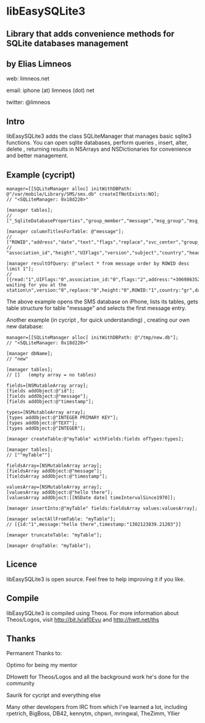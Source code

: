 libEasySQLite3 
==============
Library that adds convenience methods for SQLite databases management
-------------------------------

by Elias Limneos
----------------
web: limneos.net

email: iphone (at) limneos (dot) net

twitter: @limneos

Intro
-----

libEasySQLite3 adds the class SQLiteManager that manages basic sqlite3 functions. 
You can open sqlite databases, perform queries , insert, alter, delete , 
returning results in NSArrays and NSDictionaries for convenience and better management.


Example (cycript)
-------

	manager=[[SQLiteManager alloc] initWithDBPath: @"/var/mobile/Library/SMS/sms.db" createIfNotExists:NO];
	// "<SQLiteManager: 0x18d220>"
	
	[manager tables];
	// ["_SqliteDatabaseProperties","group_member","message","msg_group","msg_pieces","sqlite_sequence"]
	
	[manager columnTitlesForTable: @"message"];
	// ["ROWID","address","date","text","flags","replace","svc_center","group_id",
	// "association_id","height","UIFlags","version","subject","country","headers","recipients","read"]

	[manager resultOfQuery: @"select * from message order by ROWID desc limit 1"]; 
	// [{read:"1",UIFlags:"0",association_id:"0",flags:"2",address:"+306986352xxx",group_id:"1",text:"I'm waiting for you at the station\n",version:"0",replace:"0",height:"0",ROWID:"1",country:"gr",date:"1297304329"}]
	
	
The above example opens the SMS database on iPhone, lists its tables, gets table structure for table "message" and selects the first message entry.

Another example (in cycript , for quick understanding) , creating our own new database:

	manager=[[SQLiteManager alloc] initWithDBPath: @"/tmp/new.db"]; 
	// "<SQLiteManager: 0x18d220>"
	
	[manager dbName];
	// "new" 
	
	[manager tables];
	// []   (empty array = no tables)
	
	fields=[NSMutableArray array]; 
	[fields addObject:@"id"]; 
	[fields addObject:@"message"]; 
	[fields addObject:@"timestamp"]; 
	
	types=[NSMutableArray array]; 
	[types addObject:@"INTEGER PRIMARY KEY"]; 
	[types addObject:@"TEXT"]; 
	[types addObject:@"INTEGER"]; 
	
	[manager createTable:@"myTable" withFields:fields ofTypes:types];
	
	[manager tables];
	// [""myTable""]
	
	fieldsArray=[NSMutableArray array];
	[fieldsArray addObject:@"message"];
	[fieldsArray addObject:@"timestamp"];
	
	valuesArray=[NSMutableArray array];
	[valuesArray addObject:@"hello there"];
	[valuesArray addObject:[[NSDate date] timeIntervalSince1970]];
	
	[manager insertInto:@"myTable" fields:fieldsArray values:valuesArray]; 
	
	[manager selectAllFromTable: "myTable"];
	// [{id:"1",message:"hello there",timestamp:"1302123839.21203"}]
	
	[manager truncateTable: "myTable"];
	
	[manager dropTable: "myTable"];
	

Licence
-----------

libEasySQLite3 is open source. Feel free to help improving it if you like.

Compile
-------

libEasySQLite3 is compiled using Theos. For more information about 
Theos/Logos, visit http://bit.ly/af0Evu and http://hwtt.net/ths


Thanks
------

Permanent Thanks to:

 Optimo for being my mentor

 DHowett for Theos/Logos and all the background work he's done for the community

 Saurik for cycript and everything else

 Many other developers from IRC from which I've learned a lot, including
 rpetrich, BigBoss, DB42, kennytm, chpwn, mringwal, TheZimm, Yllier


